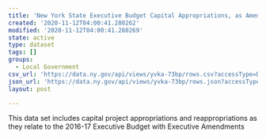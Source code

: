 ```yaml
---
title: 'New York State Executive Budget Capital Appropriations, as Amended 2016-2017'
created: '2020-11-12T04:00:41.280262'
modified: '2020-11-12T04:00:41.280269'
state: active
type: dataset
tags: []
groups:
  - Local Government
csv_url: 'https://data.ny.gov/api/views/yvka-73bp/rows.csv?accessType=DOWNLOAD'
json_url: 'https://data.ny.gov/api/views/yvka-73bp/rows.json?accessType=DOWNLOAD'
layout: post

---
```

This data set includes capital project appropriations and reappropriations as they relate to the 2016-17 Executive Budget with Executive Amendments
